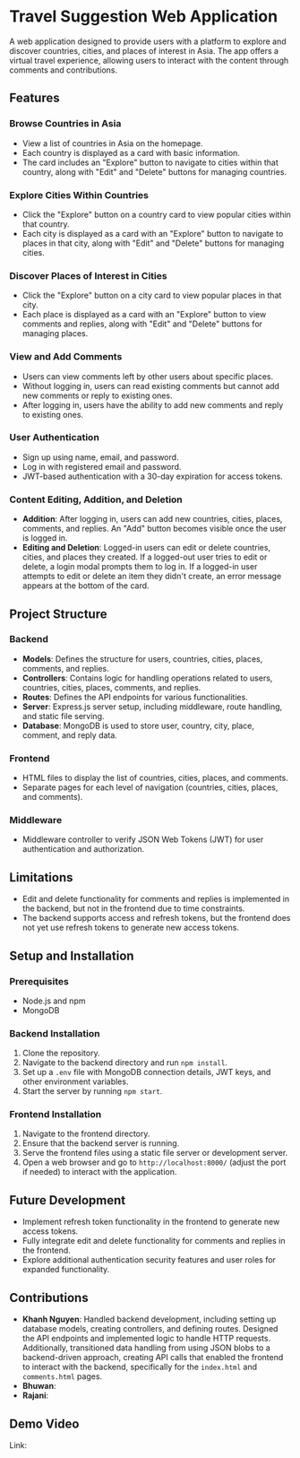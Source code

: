 # Travel Suggestion Web Application

A web application designed to provide users with a platform to explore and discover countries, cities, and places of interest in Asia. The app offers a virtual travel experience, allowing users to interact with the content through comments and contributions.

## Features
### Browse Countries in Asia
- View a list of countries in Asia on the homepage.
- Each country is displayed as a card with basic information.
- The card includes an "Explore" button to navigate to cities within that country, along with "Edit" and "Delete" buttons for managing countries.

### Explore Cities Within Countries
- Click the "Explore" button on a country card to view popular cities within that country.
- Each city is displayed as a card with an "Explore" button to navigate to places in that city, along with "Edit" and "Delete" buttons for managing cities.

### Discover Places of Interest in Cities
- Click the "Explore" button on a city card to view popular places in that city.
- Each place is displayed as a card with an "Explore" button to view comments and replies, along with "Edit" and "Delete" buttons for managing places.

### View and Add Comments
- Users can view comments left by other users about specific places.
- Without logging in, users can read existing comments but cannot add new comments or reply to existing ones.
- After logging in, users have the ability to add new comments and reply to existing ones.

### User Authentication
- Sign up using name, email, and password.
- Log in with registered email and password.
- JWT-based authentication with a 30-day expiration for access tokens.

### Content Editing, Addition, and Deletion
- **Addition**: After logging in, users can add new countries, cities, places, comments, and replies. An "Add" button becomes visible once the user is logged in.
- **Editing and Deletion**: Logged-in users can edit or delete countries, cities, and places they created. If a logged-out user tries to edit or delete, a login modal prompts them to log in. If a logged-in user attempts to edit or delete an item they didn't create, an error message appears at the bottom of the card.

## Project Structure
### Backend
- **Models**: Defines the structure for users, countries, cities, places, comments, and replies.
- **Controllers**: Contains logic for handling operations related to users, countries, cities, places, comments, and replies.
- **Routes**: Defines the API endpoints for various functionalities.
- **Server**: Express.js server setup, including middleware, route handling, and static file serving.
- **Database**: MongoDB is used to store user, country, city, place, comment, and reply data.

### Frontend
- HTML files to display the list of countries, cities, places, and comments.
- Separate pages for each level of navigation (countries, cities, places, and comments).

### Middleware
- Middleware controller to verify JSON Web Tokens (JWT) for user authentication and authorization.

## Limitations
- Edit and delete functionality for comments and replies is implemented in the backend, but not in the frontend due to time constraints.
- The backend supports access and refresh tokens, but the frontend does not yet use refresh tokens to generate new access tokens.
  
## Setup and Installation
### Prerequisites
- Node.js and npm
- MongoDB
  
### Backend Installation
1. Clone the repository.
2. Navigate to the backend directory and run `npm install`.
3. Set up a `.env` file with MongoDB connection details, JWT keys, and other environment variables.
4. Start the server by running `npm start`.

### Frontend Installation
1. Navigate to the frontend directory.
2. Ensure that the backend server is running.
3. Serve the frontend files using a static file server or development server.
4. Open a web browser and go to `http://localhost:8000/` (adjust the port if needed) to interact with the application.

## Future Development
- Implement refresh token functionality in the frontend to generate new access tokens.
- Fully integrate edit and delete functionality for comments and replies in the frontend.
- Explore additional authentication security features and user roles for expanded functionality.

## Contributions
- **Khanh Nguyen**: Handled backend development, including setting up database models, creating controllers, and defining routes. Designed the API endpoints and implemented logic to handle HTTP requests. Additionally, transitioned data handling from using JSON blobs to a backend-driven approach, creating API calls that enabled the frontend to interact with the backend, specifically for the `index.html` and `comments.html` pages.
- **Bhuwan**: 
- **Rajani**: 

## Demo Video
Link: 
